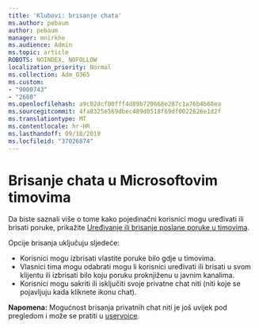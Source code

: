 ```yaml
---
title: 'Klubovi: brisanje chata'
ms.author: pebaum
author: pebaum
manager: mnirkhe
ms.audience: Admin
ms.topic: article
ROBOTS: NOINDEX, NOFOLLOW
localization_priority: Normal
ms.collection: Adm_O365
ms.custom:
- "9000743"
- "2680"
ms.openlocfilehash: a9c02dcf00fff4d89b720668e287c1a76b4b68ea
ms.sourcegitcommit: 4fa8325e569dbec489d0518f69df0022626e1d2f
ms.translationtype: MT
ms.contentlocale: hr-HR
ms.lasthandoff: 09/18/2019
ms.locfileid: "37026874"
---
```

# <a name="delete-a-chat-in-microsoft-teams"></a>Brisanje chata u Microsoftovim timovima

Da biste saznali više o tome kako pojedinačni korisnici mogu uređivati ili brisati poruke, prikažite [Uređivanje ili brisanje poslane poruke u timovima](https://support.office.com/article/5f1fe604-a900-4a07-b8b7-8cf70ed6b263). 

Opcije brisanja uključuju sljedeće:

- Korisnici mogu izbrisati vlastite poruke bilo gdje u timovima.
- Vlasnici tima mogu odabrati mogu li korisnici uređivati ili brisati u svom klijentu ili izbrisati bilo koju poruku proknjiženu u javnim kanalima.
- Korisnici mogu sakriti ili isključiti svoje privatne chat niti (niti koje se pojavljuju kada kliknete ikonu chat).

**Napomena:** Mogućnost brisanja privatnih chat niti je još uvijek pod pregledom i može se pratiti u [uservoice](https://microsoftteams.uservoice.com/forums/555103-public/suggestions/33535006-delete-private-chat-threads). 